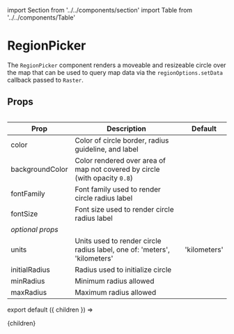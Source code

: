 import Section from '../../components/section'
import Table from '../../components/Table'

# RegionPicker

The `RegionPicker` component renders a moveable and resizeable circle over the map that can be used to query map data via the `regionOptions.setData` callback passed to `Raster`.

## Props

<Table>

| Prop             | Description                                                                | Default      |
| ---------------- | -------------------------------------------------------------------------- | ------------ |
| color            | Color of circle border, radius guideline, and label                        |              |
| backgroundColor  | Color rendered over area of map not covered by circle (with opacity `0.8`) |              |
| fontFamily       | Font family used to render circle radius label                             |              |
| fontSize         | Font size used to render circle radius label                               |              |
| _optional props_ |                                                                            |              |
| units            | Units used to render circle radius label, one of: 'meters', 'kilometers'   | 'kilometers' |
| initialRadius    | Radius used to initialize circle                                           |              |
| minRadius        | Minimum radius allowed                                                     |              |
| maxRadius        | Maximum radius allowed                                                     |              |

</Table>

export default ({ children }) => <Section name='regionpicker'>{children}</Section>
